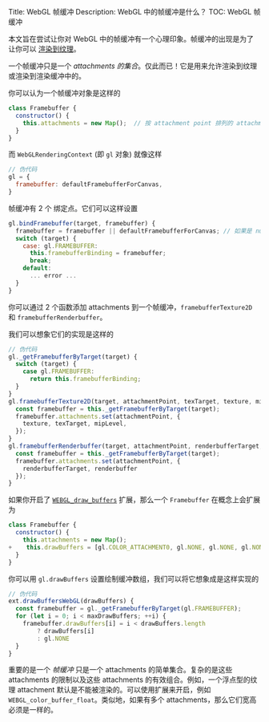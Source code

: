 Title: WebGL 帧缓冲
Description: WebGL 中的帧缓冲是什么？
TOC: WebGL 帧缓冲


本文旨在尝试让你对 WebGL 中的帧缓冲有一个心理印象。帧缓冲的出现是为了让你可以 [渲染到纹理](webgl-render-to-texture.html)。

一个帧缓冲只是一个 *attachments 的集合*。仅此而已！它是用来允许渲染到纹理或渲染到渲染缓冲中的。

你可以认为一个帧缓冲对象是这样的

```js
class Framebuffer {
  constructor() {
    this.attachments = new Map();  // 按 attachment point 排列的 attachments
  }
}
```

而 `WebGLRenderingContext` (即 `gl` 对象) 就像这样

```js
// 伪代码
gl = {
  framebuffer: defaultFramebufferForCanvas,
}
```

帧缓冲有 2 个 绑定点。它们可以这样设置

```js
gl.bindFramebuffer(target, framebuffer) {
  framebuffer = framebuffer || defaultFramebufferForCanvas; // 如果是 null 则使用 canvas
  switch (target) {
    case: gl.FRAMEBUFFER:
      this.framebufferBinding = framebuffer;
      break;
    default:
      ... error ...
  }
}
```

你可以通过 2 个函数添加 attachments 到一个帧缓冲，`framebufferTexture2D` 和 `framebufferRenderbuffer`。

我们可以想象它们的实现是这样的

```js
// 伪代码
gl._getFramebufferByTarget(target) {
  switch (target) {
    case gl.FRAMEBUFFER:
      return this.framebufferBinding;
  }
}
gl.framebufferTexture2D(target, attachmentPoint, texTarget, texture, mipLevel) {
  const framebuffer = this._getFramebufferByTarget(target);
  framebuffer.attachments.set(attachmentPoint, {
    texture, texTarget, mipLevel,
  });
}
gl.framebufferRenderbuffer(target, attachmentPoint, renderbufferTarget, renderbuffer) {
  const framebuffer = this._getFramebufferByTarget(target);
  framebuffer.attachments.set(attachmentPoint, {
    renderbufferTarget, renderbuffer
  });
}
```

如果你开启了 [`WEBGL_draw_buffers`](https://www.khronos.org/registry/webgl/extensions/WEBGL_draw_buffers/)
扩展，那么一个 `Framebuffer` 在概念上会扩展为

```js
class Framebuffer {
  constructor() {
    this.attachments = new Map();
+    this.drawBuffers = [gl.COLOR_ATTACHMENT0, gl.NONE, gl.NONE, gl.NONE, ...];
  }
}
```

你可以用 `gl.drawBuffers` 设置绘制缓冲数组，我们可以将它想象成是这样实现的

```js
// 伪代码
ext.drawBuffersWebGL(drawBuffers) {
  const framebuffer = gl._getFramebufferByTarget(gl.FRAMEBUFFER);
  for (let i = 0; i < maxDrawBuffers; ++i) {
    framebuffer.drawBuffers[i] = i < drawBuffers.length
        ? drawBuffers[i]
        : gl.NONE
  }
}
```

重要的是一个 *帧缓冲* 只是一个 attachments 的简单集合。复杂的是这些 attachments 的限制以及这些 attachments 的有效组合。例如，一个浮点型的纹理 attachment 默认是不能被渲染的。可以使用扩展来开启，例如 `WEBGL_color_buffer_float`。类似地，如果有多个 attachments，那么它们宽高必须是一样的。